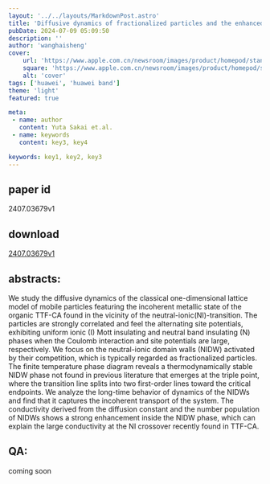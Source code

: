 ```yaml
---
layout: '../../layouts/MarkdownPost.astro'
title: 'Diffusive dynamics of fractionalized particles and the enhanced conductivity at the border of the neutral-ionic transition'
pubDate: 2024-07-09 05:09:50
description: ''
author: 'wanghaisheng'
cover:
    url: 'https://www.apple.com.cn/newsroom/images/product/homepod/standard/Apple-HomePod-hero-230118_big.jpg.large_2x.jpg'
    square: 'https://www.apple.com.cn/newsroom/images/product/homepod/standard/Apple-HomePod-hero-230118_big.jpg.large_2x.jpg'
    alt: 'cover'
tags: ['huawei', 'huawei band'] 
theme: 'light'
featured: true

meta:
 - name: author
   content: Yuta Sakai et.al.
 - name: keywords
   content: key3, key4

keywords: key1, key2, key3
---
```


## paper id
2407.03679v1
## download
[2407.03679v1](http://arxiv.org/abs/2407.03679v1)
## abstracts:
We study the diffusive dynamics of the classical one-dimensional lattice model of mobile particles featuring the incoherent metallic state of the organic TTF-CA found in the vicinity of the neutral-ionic(NI)-transition. The particles are strongly correlated and feel the alternating site potentials, exhibiting uniform ionic (I) Mott insulating and neutral band insulating (N) phases when the Coulomb interaction and site potentials are large, respectively. We focus on the neutral-ionic domain walls (NIDW) activated by their competition, which is typically regarded as fractionalized particles. The finite temperature phase diagram reveals a thermodynamically stable NIDW phase not found in previous literature that emerges at the triple point, where the transition line splits into two first-order lines toward the critical endpoints. We analyze the long-time behavior of dynamics of the NIDWs and find that it captures the incoherent transport of the system. The conductivity derived from the diffusion constant and the number population of NIDWs shows a strong enhancement inside the NIDW phase, which can explain the large conductivity at the NI crossover recently found in TTF-CA.
## QA:
coming soon
